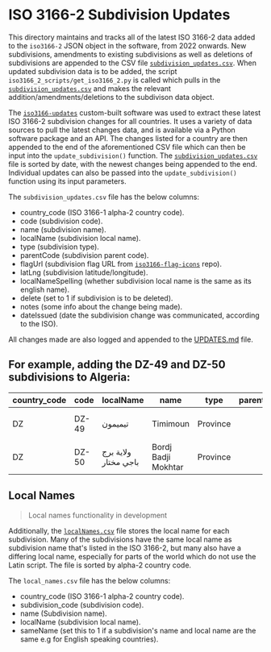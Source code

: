 # ISO 3166-2 Subdivision Updates

This directory maintains and tracks all of the latest ISO 3166-2 data added to the `iso3166-2` JSON object in the software, from 2022 onwards. New subdivisions, amendments to existing subdivisions as well as deletions of subdivisions are appended to the CSV file [`subdivision_updates.csv`](https://github.com/amckenna41/iso3166-2/blob/main/iso3166-2-updates/subdivision_updates.csv). When updated subdivision data is to be added, the script `iso3166_2_scripts/get_iso3166_2.py` is called which pulls in the [`subdivision_updates.csv`](https://github.com/amckenna41/iso3166-2/blob/main/iso3166-2-updates/subdivision_updates.csv) and makes the relevant addition/amendments/deletions to the subdivison data object.

The [`iso3166-updates`](https://github.com/amckenna41/iso3166-updates) custom-built software was used to extract these latest ISO 3166-2 subdivision changes for all countries. It uses a variety of data sources to pull the latest changes data, and is available via a Python software package and an API. The changes listed for a country are then appended to the end of the aforementioned CSV file which can then be input into the `update_subdivision()` function. The [`subdivision_updates.csv`](https://github.com/amckenna41/iso3166-2/blob/main/iso3166-2-updates/subdivision_updates.csv) file is sorted by date, with the newest changes being appended to the end. Individual updates can also be passed into the `update_subdivision()` function using its input parameters.

The `subdivision_updates.csv` file has the below columns:
* country_code (ISO 3166-1 alpha-2 country code).
* code (subdivision code).
* name (subdivision name).
* localName (subdivision local name).
* type (subdivision type).
* parentCode (subdivision parent code).
* flagUrl (subdivision flag URL from [`iso3166-flag-icons`](https://github.com/amckenna41/iso3166-flag-icons) repo).
* latLng (subdivision latitude/longitude).
* localNameSpelling (whether subdivision local name is the same as its english name).
* delete (set to 1 if subdivision is to be deleted).
* notes (some info about the change being made).
* dateIssued (date the subdivision change was communicated, according to the ISO).

All changes made are also logged and appended to the [UPDATES.md][updates_md] file.

## For example, adding the DZ-49 and DZ-50 subdivisions to Algeria:

| country_code | code  | localName | name | type | parent_code | flag | latLng | localNameSpelling | delete | notes | dateIssued |
|--------------|-------|-----------|------|------|-------------|------|--------|-------------------|--------|-------|------------|
| DZ           | DZ-49 | تيميمون | Timimoun | Province |   |   | [29.262, 0.241] |  0 |  0 | Adding DZ-49 subdivision | 2022-11-29 | 
| DZ | DZ-50 | ولاية برج باجي مختار | Bordj Badji Mokhtar | Province |   |   | [21.680, 0.944] |  0 |  0 | Adding DZ-50 subdivision | 2022-11-29 |

## Local Names

> Local names functionality in development

Additionally, the [`localNames.csv`](https://github.com/amckenna41/iso3166-2/blob/main/iso3166-2-updates/local_names.csv) file stores the local name for each subdivision. Many of the subdivisions have the same local name as subdivision name that's listed in the ISO 3166-2, but many also have a differing local name, especially for parts of the world which do not use the Latin script. The file is sorted by alpha-2 country code.

The `local_names.csv` file has the below columns:

* country_code (ISO 3166-1 alpha-2 country code).
* subdivision_code (subdivision code).
* name (Subdivision name).
* localName (subdivision local name).
* sameName (set this to 1 if a subdivision's name and local name are the same e.g for English speaking countries).
<!-- * localNameOther (a dict of subdivision names and other local translations e.g Finland has local translations in Finish and Swedish, South Africa has local translations in Afrikaans, Sotho, Swahili and Ndebele etc). -->

[updates_md]: https://github.com/amckenna41/iso3166-2/blob/main/UPDATES.md